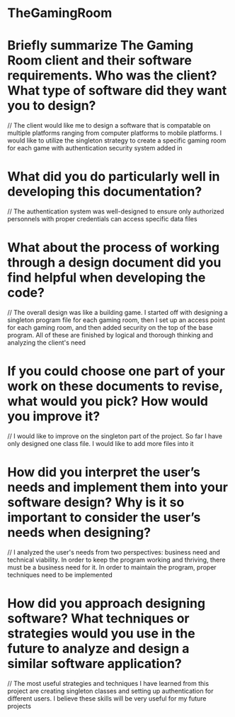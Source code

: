 # TheGamingRoom
# Briefly summarize The Gaming Room client and their software requirements. Who was the client? What type of software did they want you to design?
// The client would like me to design a software that is compatable on multiple platforms ranging from computer platforms to mobile platforms. I would like to utilize the singleton strategy to create a specific gaming room for each game with authentication security system added in 

# What did you do particularly well in developing this documentation?
// The authentication system was well-designed to ensure only authorized personnels with proper credentials can access specific data files

# What about the process of working through a design document did you find helpful when developing the code?
// The overall design was like a building game. I started off with designing a singleton program file for each gaming room, then I set up an access point for each gaming room, and then added security on the top of the base program. All of these are finished by logical and thorough thinking and analyzing the client's need

# If you could choose one part of your work on these documents to revise, what would you pick? How would you improve it?
// I would like to improve on the singleton part of the project. So far I have only designed one class file. I would like to add more files into it

# How did you interpret the user’s needs and implement them into your software design? Why is it so important to consider the user’s needs when designing?
// I analyzed the user's needs from two perspectives: business need and technical viability. In order to keep the program working and thriving, there must be a business need for it. In order to maintain the program, proper techniques need to be implemented

# How did you approach designing software? What techniques or strategies would you use in the future to analyze and design a similar software application?
// The most useful strategies and techniques I have learned from this project are creating singleton classes and setting up authentication for different users. I believe these skills will be very useful for my future projects

